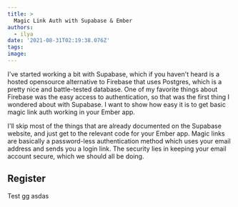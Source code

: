 ```yaml
---
title: >
  Magic Link Auth with Supabase & Ember
authors:
  - ilya
date: '2021-08-31T02:19:38.076Z'
tags: 
image: 
---
```

I've started working a bit with Supabase, which if you haven't heard is a hosted opensource alternative to Firebase that uses Postgres, which is a pretty nice and battle-tested database. One of my favorite things about Firebase was the easy access to authentication, so that was the first thing I wondered about with Supabase. I want to show how easy it is to get basic magic link auth working in your Ember app.

I'll skip most of the things that are already documented on the Supabase website, and just get to the relevant code for your Ember app. Magic links are basically a password-less authentication method which uses your email address and sends you a login link. The security lies in keeping your email account secure, which we should all be doing.

## Register

Test gg asdas
    